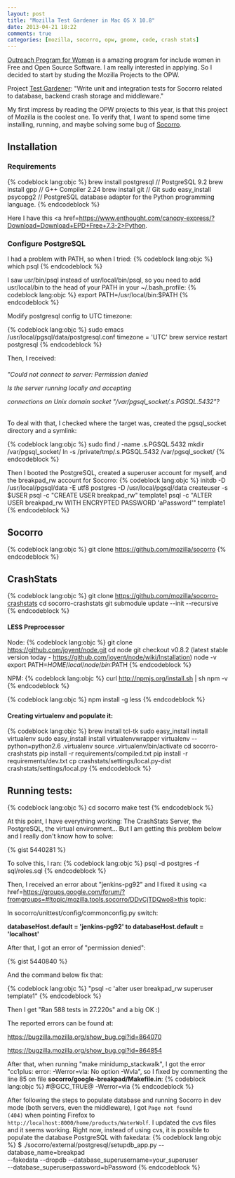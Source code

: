 ```yaml
---
layout: post
title: "Mozilla Test Gardener in Mac OS X 10.8"
date: 2013-04-21 18:22
comments: true
categories: [mozilla, socorro, opw, gnome, code, crash stats]
---
```


<a href=https://live.gnome.org/OutreachProgramForWomen>Outreach Program for Women</a> is a amazing program for include women in Free and Open Source Software. I am really interested in applying. So I decided to start by studing the Mozilla Projects to the OPW.

Project <a href=https://wiki.mozilla.org/GNOME_Outreach_Summer2013>Test Gardener</a>: "Write unit and integration tests for Socorro related to database, backend crash storage and middleware."

My first impress by reading the OPW projects to this year, is that this project of Mozilla is the coolest one. To verify that, I want to spend some time installing, running, and maybe solving some bug of <a href=https://wiki.mozilla.org/Socorro>Socorro</a>.

<!-- more -->

<h2> Installation </h2>


<h3> Requirements </h3>

{% codeblock lang:objc %}
brew install postgresql // PostgreSQL 9.2
brew install gpp // G++ Compiler 2.24
brew install git // Git
sudo easy_install psycopg2 // PostgreSQL database adapter for the Python programming language.
{% endcodeblock %}

Here I have this <a href=https://www.enthought.com/canopy-express/?Download=Download+EPD+Free+7.3-2>Python</a>.

<h3>Configure PostgreSQL</h3>

I had a problem with PATH, so when I tried:
{% codeblock lang:objc %}
which psql
{% endcodeblock %}

I saw usr/bin/psql instead of usr/local/bin/psql, so you need to add usr/local/bin to the head of your PATH in your ~/.bash_profile:
{% codeblock lang:objc %}
export PATH=/usr/local/bin:$PATH
{% endcodeblock %}

Modify postgresql config to UTC timezone:

{% codeblock lang:objc %}
sudo emacs /usr/local/pgsql/data/postgresql.conf
timezone = 'UTC'
brew service restart postgresql
{% endcodeblock %}

Then, I received:
<h6>"Could not connect to server: Permission denied

  Is the server running locally and accepting

  connections on Unix domain socket "/var/pgsql_socket/.s.PGSQL.5432"?</h6>

To deal with that, I checked where the target was, created the pgsql_socket directory and a symlink:

{% codeblock lang:objc %}
sudo find / -name .s.PGSQL.5432
mkdir /var/pgsql_socket/
ln -s /private/tmp/.s.PGSQL.5432 /var/pgsql_socket/
{% endcodeblock %}

<!--
// initdb /usr/local/var/postgres -E utf8
// postgres -D /usr/local/var/postgres
//createuser -s -r postgres
-->


Then I booted the PostgreSQL, created a superuser account for myself, and the breakpad_rw account for Socorro:
{% codeblock lang:objc %}
initdb -D /usr/local/pgsql/data -E utf8
postgres -D /usr/local/pgsql/data
createuser -s $USER
psql -c "CREATE USER breakpad_rw" template1
psql -c "ALTER USER breakpad_rw WITH ENCRYPTED PASSWORD 'aPassword'" template1
{% endcodeblock %}

<h2> Socorro </h2>

{% codeblock lang:objc %}
git clone https://github.com/mozilla/socorro
{% endcodeblock %}

<h2> CrashStats </h2>

{% codeblock lang:objc %}
git clone https://github.com/mozilla/socorro-crashstats
cd socorro-crashstats
git submodule update --init --recursive
{% endcodeblock %}

<h4> LESS Preprocessor </h4>

Node:
{% codeblock lang:objc %}
git clone https://github.com/joyent/node.git
cd node
git checkout v0.8.2 (latest stable version today - https://github.com/joyent/node/wiki/Installation)
node -v
export PATH=$HOME/local/node/bin:$PATH
{% endcodeblock %}

NPM:
{% codeblock lang:objc %}
curl http://npmjs.org/install.sh | sh
npm -v
{% endcodeblock %}

{% codeblock lang:objc %}
npm install -g less
{% endcodeblock %}

<!--
//cd socorro
//sudo pip install -r requirements/dev.txt
-->

<h4> Creating virtualenv and populate it: </h4>
{% codeblock lang:objc %}
brew install tcl-tk
sudo easy_install install virtualenv
sudo easy_install install virtualenvwrapper
virtualenv --python=python2.6 .virtualenv
source .virtualenv/bin/activate
cd socorro-crashstats
pip install -r requirements/compiled.txt
pip install -r requirements/dev.txt
cp crashstats/settings/local.py-dist crashstats/settings/local.py
{% endcodeblock %}

<h2> Running tests: </h2>
{% codeblock lang:objc %}
cd socorro
make test
{% endcodeblock %}

At this point, I have everything working: The CrashStats Server, the PostgreSQL, the virtual environment... But I am getting this problem below and I really don't know how to solve:

{% gist 5440281 %}

To solve this, I ran:
{% codeblock lang:objc %}
psql -d postgres -f sql/roles.sql 
{% endcodeblock %}

Then, I received an error about "jenkins-pg92" and I fixed it using <a href=https://groups.google.com/forum/?fromgroups=#!topic/mozilla.tools.socorro/DDvCjTDQwo8>this topic</a>:

In socorro/unittest/config/commonconfig.py switch:

<strong>databaseHost.default = 'jenkins-pg92' to 
databaseHost.default = 'localhost'</strong>
        
After that, I got an error of "permission denied":

{% gist 5440840 %}

And the command below fix that:

{% codeblock lang:objc %}
"psql -c 'alter user breakpad_rw superuser template1"
{% endcodeblock %}
 
Then I get "Ran 588 tests in 27.220s" and a big OK :)

The reported errors can be found at:

https://bugzilla.mozilla.org/show_bug.cgi?id=864070

https://bugzilla.mozilla.org/show_bug.cgi?id=864854

After that, when running "make minidump_stackwalk", I got the error "cc1plus: error: -Werror=vla: No option -Wvla", so I fixed by commenting the line 85 on file <strong>socorro/google-breakpad/Makefile.in</strong>:
{% codeblock lang:objc %}
#@GCC_TRUE@	-Werror=vla
{% endcodeblock %}

After following the steps to populate database and running Socorro in dev mode (both servers, even the middleware), I got <code>Page not found (404)</code> when pointing Firefox to <code>http://localhost:8000/home/products/WaterWolf</code>. I updated the cvs files and it seems working. Right now, instead of using cvs, it is possible to populate the database PostgreSQL with fakedata: 
{% codeblock lang:objc %}
$ ./socorro/external/postgresql/setupdb_app.py --database_name=breakpad \
--fakedata --dropdb --database_superusername=your_superuser \
--database_superuserpassword=bPassword</code> 
{% endcodeblock %}


<!--
sudo dscl . -create /Users/postgres UserShell /usr/bin/false
brew uninstall postgresql
brew install postgresql

psql -c 'alter user breakpad_rw superuser'

And after this stage, all the commands did not work.

Well, maybe I will try to install all this again in Linux.

-->